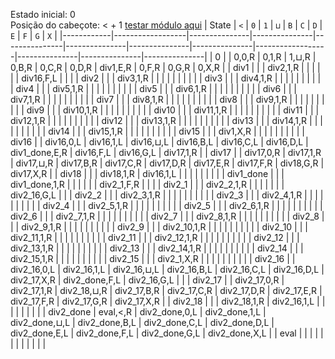 Estado inicial: 0<br>
Posição do cabeçote: < + 1
[testar módulo aqui](https://github.com/SauloSamps/TimeCalculator/blob/main/caso%201/1.txt)
| State      | `<`             | `0`           | `1`           | `⊔`           | `B`           | `C`           | `D`           | `E`             | `F`           | `G`           | `X`           |
|------------|------------------|---------------|---------------|---------------|---------------|---------------|---------------|------------------|---------------|---------------|---------------|
| 0          |                  | 0,0,R         | 0,1,R         | 1,⊔,R         | 0,B,R         | 0,C,R         | 0,D,R         | div1,E,R         | 0,F,R         | 0,G,R         | 0,X,R         |
| div1       |                  |               | div2,1,R      |               |               |               |               |                  | div16,F,L     |               |               |
| div2       |                  |               | div3,1,R      |               |               |               |               |                  |               |               |               |
| div3       |                  |               | div4,1,R      |               |               |               |               |                  |               |               |               |
| div4       |                  |               | div5,1,R      |               |               |               |               |                  |               |               |               |
| div5       |                  |               | div6,1,R      |               |               |               |               |                  |               |               |               |
| div6       |                  |               | div7,1,R      |               |               |               |               |                  |               |               |               |
| div7       |                  |               | div8,1,R      |               |               |               |               |                  |               |               |               |
| div8       |                  |               | div9,1,R      |               |               |               |               |                  |               |               |               |
| div9       |                  |               | div10,1,R     |               |               |               |               |                  |               |               |               |
| div10      |                  |               | div11,1,R     |               |               |               |               |                  |               |               |               |
| div11      |                  |               | div12,1,R     |               |               |               |               |                  |               |               |               |
| div12      |                  |               | div13,1,R     |               |               |               |               |                  |               |               |               |
| div13      |                  |               | div14,1,R     |               |               |               |               |                  |               |               |               |
| div14      |                  |               | div15,1,R     |               |               |               |               |                  |               |               |               |
| div15      |                  |               | div1,X,R      |               |               |               |               |                  |               |               |               |
| div16      |                  | div16,0,L     | div16,1,L     | div16,⊔,L     | div16,B,L     | div16,C,L     | div16,D,L     | div1_done,E,R    | div16,F,L     | div16,G,L     | div17,1,R     |
| div17      |                  | div17,0,R     | div17,1,R     | div17,⊔,R     | div17,B,R     | div17,C,R     | div17,D,R     | div17,E,R        | div17,F,R     | div18,G,R     | div17,X,R     |
| div18      |                  |               | div18,1,R     | div16,1,L     |               |               |               |                  |               |               |               |
| div1_done  |                  |               | div1_done,1,R |               |               |               |               |                  | div2_1,F,R    |               |               |
| div2_1     |                  |               | div2_2,1,R    |               |               |               |               |                  |               | div2_16,G,L   |               |
| div2_2     |                  |               | div2_3,1,R    |               |               |               |               |                  |               |               |               |
| div2_3     |                  |               | div2_4,1,R    |               |               |               |               |                  |               |               |               |
| div2_4     |                  |               | div2_5,1,R    |               |               |               |               |                  |               |               |               |
| div2_5     |                  |               | div2_6,1,R    |               |               |               |               |                  |               |               |               |
| div2_6     |                  |               | div2_7,1,R    |               |               |               |               |                  |               |               |               |
| div2_7     |                  |               | div2_8,1,R    |               |               |               |               |                  |               |               |               |
| div2_8     |                  |               | div2_9,1,R    |               |               |               |               |                  |               |               |               |
| div2_9     |                  |               | div2_10,1,R   |               |               |               |               |                  |               |               |               |
| div2_10    |                  |               | div2_11,1,R   |               |               |               |               |                  |               |               |               |
| div2_11    |                  |               | div2_12,1,R   |               |               |               |               |                  |               |               |               |
| div2_12    |                  |               | div2_13,1,R   |               |               |               |               |                  |               |               |               |
| div2_13    |                  |               | div2_14,1,R   |               |               |               |               |                  |               |               |               |
| div2_14    |                  |               | div2_15,1,R   |               |               |               |               |                  |               |               |               |
| div2_15    |                  |               | div2_1,X,R    |               |               |               |               |                  |               |               |               |
| div2_16    |                  | div2_16,0,L   | div2_16,1,L   | div2_16,⊔,L   | div2_16,B,L   | div2_16,C,L   | div2_16,D,L   | div2_17,X,R      | div2_done,F,L | div2_16,G,L   |               |
| div2_17    |                  | div2_17,0,R   | div2_17,1,R   | div2_18,⊔,R   | div2_17,B,R   | div2_17,C,R   | div2_17,D,R   | div2_17,E,R      | div2_17,F,R   | div2_17,G,R   | div2_17,X,R   |
| div2_18    |                  |               | div2_18,1,R   | div2_16,1,L   |               |               |               |                  |               |               |               |
| div2_done  | eval,<,R        | div2_done,0,L | div2_done,1,L | div2_done,⊔,L | div2_done,B,L | div2_done,C,L | div2_done,D,L | div2_done,E,L    | div2_done,F,L | div2_done,G,L | div2_done,X,L |
| eval       |                  |               |               |               |               |               |               |                  |               |               |               |

